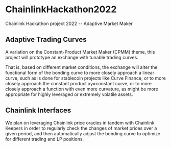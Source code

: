 # ChainlinkHackathon2022
Chainlink Hackathon project 2022 -- Adaptive Market Maker


## Adaptive Trading Curves

A variation on the Constant-Product Market Maker (CPMM) theme, this project will prototype an exchange with tunable trading curves. 

That is, based on different market conditions, the exchange will alter the functional form of the bonding curve to more closely approach a linear curve, such as is done for stablecoin projects like Curve Finance, or to more closely approach the constant product xy=constant curve, or to more closely approach a function with even more curvature, as might be more appropriate for highly leveraged or extremely volatile assets.

## Chainlink Interfaces

We plan on leveraging Chainlink price oracles in tandem with Chainlink Keepers in order to regularly check the changes of market prices over a given period, and then automatically adjust the bonding curve to optimize for different trading and LP positions.

